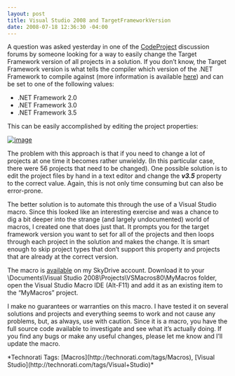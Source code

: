 ```yaml
---
layout: post
title: Visual Studio 2008 and TargetFrameworkVersion
date: 2008-07-18 12:36:30 -04:00
---
```


A question was asked yesterday in one of the [CodeProject](http://www.codeproject.com/) discussion forums by someone looking for a way to easily change the Target Framework version of all projects in a solution. If you don’t know, the Target Framework version is what tells the compiler which version of the .NET Framework to compile against (more information is available [here](http://geekswithblogs.net/sdorman/archive/2007/09/30/Visual-Studio-2008-Multi-targeting.aspx)) and can be set to one of the following values:

*   .NET Framework 2.0 
*   .NET Framework 3.0 
*   .NET Framework 3.5   

This can be easily accomplished by editing the project properties:

[![image](http://gwb.blob.core.windows.net/sdorman/WindowsLiveWriter/VisualStudio2008andTargetFrameworkVersio_AD4B/image_thumb.png "image")](http://gwb.blob.core.windows.net/sdorman/WindowsLiveWriter/VisualStudio2008andTargetFrameworkVersio_AD4B/image_2.png) 

The problem with this approach is that if you need to change a lot of projects at one time it becomes rather unwieldy. (In this particular case, there were 56 projects that need to be changed). One possible solution is to edit the project files by hand in a text editor and change the ***<TargetFrameworkVersion>v3.5</TargetFrameworkVersion>*** property to the correct value. Again, this is not only time consuming but can also be error-prone.

The better solution is to automate this through the use of a Visual Studio macro. Since this looked like an interesting exercise and was a chance to dig a bit deeper into the strange (and largely undocumented) world of macros, I created one that does just that. It prompts you for the target framework version you want to set for all of the projects and then loops through each project in the solution and makes the change. It is smart enough to skip project types that don’t support this property and projects that are already at the correct version.

The macro is [available](http://cid-93d618d639ec9651.skydrive.live.com/self.aspx/Public/Visual%20Studio%202008%20Macros/ProjectUtilities.vb) on my SkyDrive account. Download it to your <UserProfile>\Documents\Visual Studio 2008\Projects\VSMacros80\MyMacros folder, open the Visual Studio Macro IDE (Alt-F11) and add it as an existing item to the “MyMacros” project.

I make no guarantees or warranties on this macro. I have tested it on several solutions and projects and everything seems to work and not cause any problems, but, as always, use with caution. Since it is a macro, you have the full source code available to investigate and see what it’s actually doing. If you find any bugs or make any useful changes, please let me know and I’ll update the macro.
  <div class="wlWriterSmartContent" id="scid:0767317B-992E-4b12-91E0-4F059A8CECA8:542ddd34-91d0-44ee-ad23-9da21d964799" style="padding-right: 0px; display: inline; padding-left: 0px; float: none; padding-bottom: 0px; margin: 0px; padding-top: 0px">*Technorati Tags: [Macros](http://technorati.com/tags/Macros), [Visual Studio](http://technorati.com/tags/Visual+Studio)*</div>
